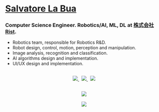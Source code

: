 <!--

### Hi there 👋

**slabua/slabua** is a ✨ _special_ ✨ repository because its `README.md` (this file) appears on your GitHub profile.

Here are some ideas to get you started:

- 🔭 I’m currently working on ...
- 🌱 I’m currently learning ...
- 👯 I’m looking to collaborate on ...
- 🤔 I’m looking for help with ...
- 💬 Ask me about ...
- 📫 How to reach me: ...
- 😄 Pronouns: ...
- ⚡ Fun fact: ...
-->

<!-- https://github.com/anuraghazra/github-readme-stats -->

# [Salvatore La Bua](http://www.slblabs.com)
### Computer Science Engineer. Robotics/AI, ML, DL at [株式会社Rist](http://rist.co.jp).
- Robotics team, responsible for Robotics R&D.
- Robot design, control, motion, perception and manipulation.
- Image analysis, recognition and classification.
- AI algorithms design and implementation.
- UI/UX design and implementation.

<p align="center">
  <br />
  <a href="https://twitter.com/slabua">
    <img src="https://img.shields.io/twitter/follow/slabua?style=flat&label=%40slabua&logo=twitter&logoColor=blue&labelColor=1b1b1b&color=blue">
  </a>&nbsp;
  <a href="https://www.linkedin.com/in/slabua/">
    <img src="https://img.shields.io/badge/-%40slabua-blue?style=flat&logo=Linkedin&logoColor=blue&labelColor=1b1b1b&color=blue">
  </a>&nbsp;
  <a href="mailto:slabua@gmail.com">
    <img src="https://img.shields.io/badge/slabua@gmail.com-blue?style=flat&logo=Microsoft-Outlook&logoColor=blue&labelColor=1b1b1b&color=blue">
  </a>
  <!-- 
  <a href="https://keybase.io/slabua">
    <img src="https://img.shields.io/keybase/pgp/slabua?style=flat&logoColor=00AEFF&labelColor=black&color=7fff00">
  </a> -->
</p>

<p align="center">
  <br />
  <a href="https://github.com/slabua">
    <img align="center" src="https://github-readme-stats.vercel.app/api?username=slabua&count_private=true&show_icons=true&theme=merko&include_all_commits=false" />
  </a>
  <br /><br />
  <a href="https://github.com/slabua">
    <img align="center" src="https://github-readme-stats.vercel.app/api/top-langs/?username=slabua&layout=compact&theme=merko&langs_count=20" />
  </a>
</p>
